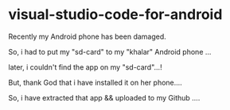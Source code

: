 # visual-studio-code-for-android

Recently my Android phone has been damaged.

So, i had to put my "sd-card" to my "khalar" Android phone ...

later, i couldn't find the app on my "sd-card"...!

But, thank God that i have installed it on her phone....

So, i have extracted that app && uploaded to my Github ....
